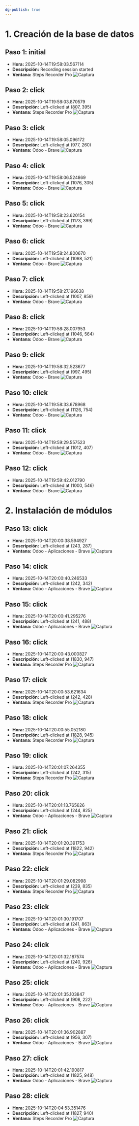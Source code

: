 ```yaml
---
dg-publish: true
---
```

# 1. Creación de la base de datos

## Paso 1: initial
- **Hora:** 2025-10-14T19:58:03.567114
- **Descripción:** Recording session started
- **Ventana:** Steps Recorder Pro
![Captura](Capturas/step_000_initial_20251014_195803_440347.png)

## Paso 2: click
- **Hora:** 2025-10-14T19:58:03.870579
- **Descripción:** Left-clicked at (807, 395)
- **Ventana:** Steps Recorder Pro
![Captura](Capturas/step_001_20251014_195803_738187.png)

## Paso 3: click
- **Hora:** 2025-10-14T19:58:05.096172
- **Descripción:** Left-clicked at (977, 260)
- **Ventana:** Odoo - Brave
![Captura](Capturas/step_002_20251014_195804_940196.png)

## Paso 4: click
- **Hora:** 2025-10-14T19:58:06.524869
- **Descripción:** Left-clicked at (1076, 305)
- **Ventana:** Odoo - Brave
![Captura](Capturas/step_003_20251014_195806_387364.png)

## Paso 5: click
- **Hora:** 2025-10-14T19:58:23.620154
- **Descripción:** Left-clicked at (1173, 399)
- **Ventana:** Odoo - Brave
![Captura](Capturas/step_004_20251014_195823_472664.png)

## Paso 6: click
- **Hora:** 2025-10-14T19:58:24.800670
- **Descripción:** Left-clicked at (1098, 521)
- **Ventana:** Odoo - Brave
![Captura](Capturas/step_005_20251014_195824_652087.png)

## Paso 7: click
- **Hora:** 2025-10-14T19:58:27.196638
- **Descripción:** Left-clicked at (1007, 859)
- **Ventana:** Odoo - Brave
![Captura](Capturas/step_006_20251014_195827_016869.png)

## Paso 8: click
- **Hora:** 2025-10-14T19:58:28.007953
- **Descripción:** Left-clicked at (1046, 564)
- **Ventana:** Odoo - Brave
![Captura](Capturas/step_007_20251014_195827_854348.png)

## Paso 9: click
- **Hora:** 2025-10-14T19:58:32.523677
- **Descripción:** Left-clicked at (997, 495)
- **Ventana:** Odoo - Brave
![Captura](Capturas/step_008_20251014_195832_361271.png)

## Paso 10: click
- **Hora:** 2025-10-14T19:58:33.678968
- **Descripción:** Left-clicked at (1126, 754)
- **Ventana:** Odoo - Brave
![Captura](Capturas/step_009_20251014_195833_532791.png)

## Paso 11: click
- **Hora:** 2025-10-14T19:59:29.557523
- **Descripción:** Left-clicked at (1012, 407)
- **Ventana:** Odoo - Brave
![Captura](Capturas/step_010_20251014_195929_416315.png)

## Paso 12: click
- **Hora:** 2025-10-14T19:59:42.012790
- **Descripción:** Left-clicked at (1000, 546)
- **Ventana:** Odoo - Brave
![Captura](Capturas/step_011_20251014_195941_877848.png)

# 2. Instalación de módulos

## Paso 13: click
- **Hora:** 2025-10-14T20:00:38.594927
- **Descripción:** Left-clicked at (243, 287)
- **Ventana:** Odoo - Aplicaciones - Brave
![Captura](Capturas/step_012_20251014_200038_360677.png)

## Paso 14: click
- **Hora:** 2025-10-14T20:00:40.246533
- **Descripción:** Left-clicked at (242, 342)
- **Ventana:** Odoo - Aplicaciones - Brave
![Captura](Capturas/step_013_20251014_200040_008031.png)

## Paso 15: click
- **Hora:** 2025-10-14T20:00:41.295276
- **Descripción:** Left-clicked at (241, 488)
- **Ventana:** Odoo - Aplicaciones - Brave
![Captura](Capturas/step_014_20251014_200041_054554.png)

## Paso 16: click
- **Hora:** 2025-10-14T20:00:43.000827
- **Descripción:** Left-clicked at (1830, 947)
- **Ventana:** Steps Recorder Pro
![Captura](Capturas/step_015_20251014_200042_766100.png)

## Paso 17: click
- **Hora:** 2025-10-14T20:00:53.621634
- **Descripción:** Left-clicked at (242, 428)
- **Ventana:** Steps Recorder Pro
![Captura](Capturas/step_016_20251014_200053_384871.png)

## Paso 18: click
- **Hora:** 2025-10-14T20:00:55.052180
- **Descripción:** Left-clicked at (1828, 945)
- **Ventana:** Steps Recorder Pro
![Captura](Capturas/step_017_20251014_200054_816643.png)

## Paso 19: click
- **Hora:** 2025-10-14T20:01:07.264355
- **Descripción:** Left-clicked at (242, 315)
- **Ventana:** Steps Recorder Pro
![Captura](Capturas/step_018_20251014_200107_028423.png)

## Paso 20: click
- **Hora:** 2025-10-14T20:01:13.765626
- **Descripción:** Left-clicked at (244, 825)
- **Ventana:** Odoo - Aplicaciones - Brave
![Captura](Capturas/step_019_20251014_200113_530028.png)

## Paso 21: click
- **Hora:** 2025-10-14T20:01:20.391753
- **Descripción:** Left-clicked at (1822, 942)
- **Ventana:** Steps Recorder Pro
![Captura](Capturas/step_020_20251014_200120_156662.png)

## Paso 22: click
- **Hora:** 2025-10-14T20:01:29.082998
- **Descripción:** Left-clicked at (239, 835)
- **Ventana:** Steps Recorder Pro
![Captura](Capturas/step_021_20251014_200128_844668.png)

## Paso 23: click
- **Hora:** 2025-10-14T20:01:30.191707
- **Descripción:** Left-clicked at (241, 863)
- **Ventana:** Odoo - Aplicaciones - Brave
![Captura](Capturas/step_022_20251014_200129_951109.png)

## Paso 24: click
- **Hora:** 2025-10-14T20:01:32.187574
- **Descripción:** Left-clicked at (240, 926)
- **Ventana:** Odoo - Aplicaciones - Brave
![Captura](Capturas/step_023_20251014_200131_944224.png)

## Paso 25: click
- **Hora:** 2025-10-14T20:01:35.103847
- **Descripción:** Left-clicked at (908, 222)
- **Ventana:** Odoo - Aplicaciones - Brave
![Captura](Capturas/step_024_20251014_200134_853685.png)

## Paso 26: click
- **Hora:** 2025-10-14T20:01:36.902887
- **Descripción:** Left-clicked at (956, 307)
- **Ventana:** Odoo - Aplicaciones - Brave
![Captura](Capturas/step_025_20251014_200136_637991.png)

## Paso 27: click
- **Hora:** 2025-10-14T20:01:42.190817
- **Descripción:** Left-clicked at (1825, 948)
- **Ventana:** Odoo - Aplicaciones - Brave
![Captura](Capturas/step_026_20251014_200141_962458.png)

## Paso 28: click
- **Hora:** 2025-10-14T20:04:53.351476
- **Descripción:** Left-clicked at (1827, 940)
- **Ventana:** Steps Recorder Pro
![Captura](Capturas/step_027_20251014_200452_960661.png)

